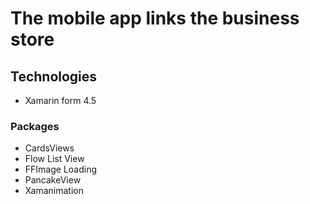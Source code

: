 # The mobile app links the business store
## Technologies
- Xamarin form 4.5
### Packages
- CardsViews
- Flow List View
- FFImage Loading
- PancakeView
- Xamanimation